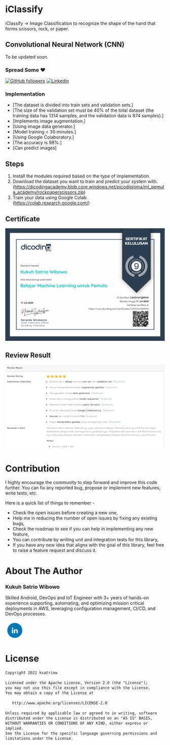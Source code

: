 # iClassify
iClassify -> Image Classification to recognize the shape of the hand that forms scissors, rock, or paper.

## Convolutional Neural Network (CNN)
To be updated soon.

### Spread Some :heart:
[![GitHub followers](https://img.shields.io/badge/GitHub-100000?style=for-the-badge&logo=github&logoColor=white)](https://github.com/ksatriow)  [![Linkedin](https://img.shields.io/badge/LinkedIn-0077B5?style=for-the-badge&logo=linkedin&logoColor=white)](https://www.linkedin.com/in/kukuh-satrio-wibowo/) 

### Implementation
* [The dataset is divided into train sets and validation sets.]
* [The size of the validation set must be 40% of the total dataset (the training data has 1314 samples, and the validation data is 874 samples).]
* [Implements image augmentation.]
* [Using image data generator.]
* [Model training < 30 minutes.]
* [Using Google Colaboratory.]
* [The accuracy is 98%.]
* [Can predict images]


## Steps
1. Install the modules required based on the type of implementation.
2. Download the dataset you want to train and predict your system with. (https://dicodingacademy.blob.core.windows.net/picodiploma/ml_pemula_academy/rockpaperscissors.zip)
3. Train your data using Google Colab (https://colab.research.google.com/)

## Certificate

![](/assets/certificate_basic_ml.jpg)

## Review Result

![](/assets/review.png)



# Contribution

I highly encourage the community to step forward and improve this code further. You can fix any reported bug, propose or implement new features, write tests, etc.

Here is a quick list of things to remember -
* Check the open issues before creating a new one,
* Help me in reducing the number of open issues by fixing any existing bugs,
* Check the roadmap to see if you can help in implementing any new feature,
* You can contribute by writing unit and integration tests for this library,
* If you have any new idea that aligns with the goal of this library, feel free to raise a feature request and discuss it.

# About The Author

### Kukuh Satrio Wibowo

Skilled Android, DevOps and IoT Engineer with 3+ years of hands-on experience supporting, automating, and optimizing mission critical deployments in AWS, leveraging configuration management, CI/CD, and DevOps processes. 

<a href="https://www.linkedin.com/in/kukuh-satrio-wibowo/"><img src="https://github.com/aritraroy/social-icons/blob/master/linkedin-icon.png?raw=true" width="60"></a>


# License

```
Copyright 2021 ksatriow

Licensed under the Apache License, Version 2.0 (the "License");
you may not use this file except in compliance with the License.
You may obtain a copy of the License at

   http://www.apache.org/licenses/LICENSE-2.0

Unless required by applicable law or agreed to in writing, software
distributed under the License is distributed on an "AS IS" BASIS,
WITHOUT WARRANTIES OR CONDITIONS OF ANY KIND, either express or implied.
See the License for the specific language governing permissions and
limitations under the License.


